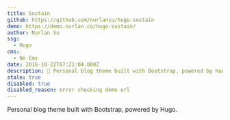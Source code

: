 ```yaml
---
title: Sustain
github: https://github.com/nurlansu/hugo-sustain
demo: https://demo.nurlan.co/hugo-sustain/
author: Nurlan Su
ssg:
  - Hugo
cms:
  - No Cms
date: 2016-10-22T07:21:04.000Z
description: 🦁 Personal blog theme built with Bootstrap, powered by Hugo.
stale: true
disabled: true
disabled_reason: error checking demo url
---
```


Personal blog theme built with Bootstrap, powered by Hugo.

